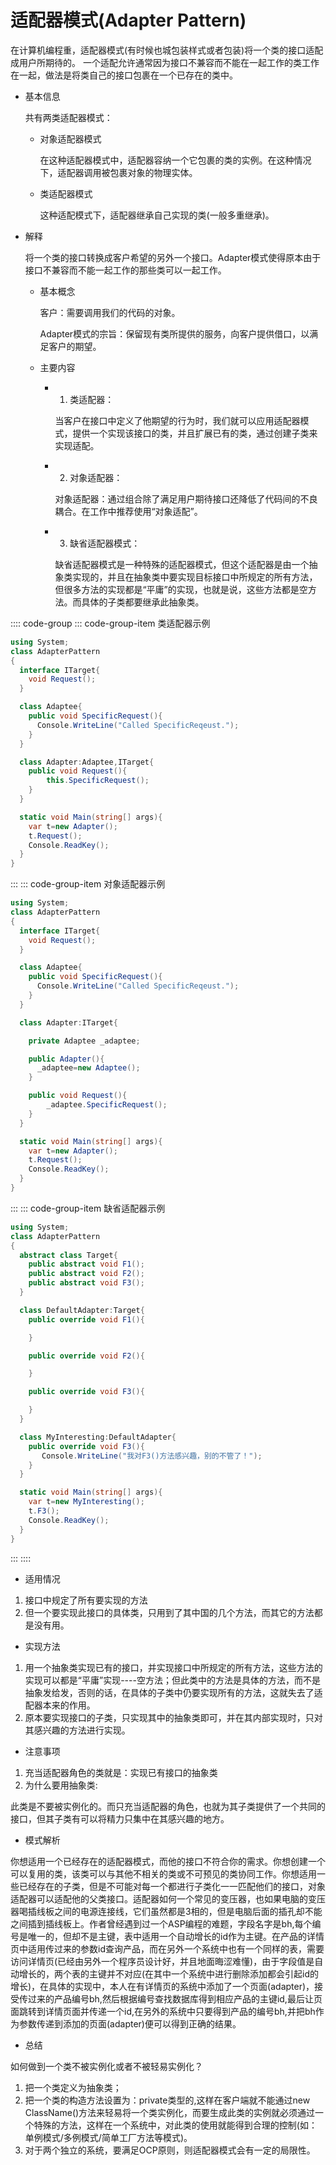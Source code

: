 # 适配器模式(Adapter Pattern)

在计算机编程重，适配器模式(有时候也城包装样式或者包装)将一个类的接口适配成用户所期待的。
一个适配允许通常因为接口不兼容而不能在一起工作的类工作在一起，做法是将类自己的接口包裹在一个已存在的类中。

- 基本信息

  共有两类适配器模式：

  - 对象适配器模式

    在这种适配器模式中，适配器容纳一个它包裹的类的实例。在这种情况下，适配器调用被包裹对象的物理实体。

  - 类适配器模式

    这种适配模式下，适配器继承自己实现的类(一般多重继承)。

- 解释

  将一个类的接口转换成客户希望的另外一个接口。Adapter模式使得原本由于接口不兼容而不能一起工作的那些类可以一起工作。

  - 基本概念

    客户：需要调用我们的代码的对象。

    Adapter模式的宗旨：保留现有类所提供的服务，向客户提供借口，以满足客户的期望。

  - 主要内容

    - 1. 类适配器：

      当客户在接口中定义了他期望的行为时，我们就可以应用适配器模式，提供一个实现该接口的类，并且扩展已有的类，通过创建子类来实现适配。

    - 2. 对象适配器：

      对象适配器：通过组合除了满足用户期待接口还降低了代码间的不良耦合。在工作中推荐使用“对象适配”。

    - 3. 缺省适配器模式：

      缺省适配器模式是一种特殊的适配器模式，但这个适配器是由一个抽象类实现的，并且在抽象类中要实现目标接口中所规定的所有方法，但很多方法的实现都是“平庸”的实现，也就是说，这些方法都是空方法。而具体的子类都要继承此抽象类。

:::: code-group
::: code-group-item 类适配器示例

```cs
using System;
class AdapterPattern 
{
  interface ITarget{
    void Request();
  }

  class Adaptee{
    public void SpecificRequest(){
      Console.WriteLine("Called SpecificReqeust.");
    }
  }

  class Adapter:Adaptee,ITarget{
    public void Request(){
        this.SpecificRequest();
    }
  }

  static void Main(string[] args){
    var t=new Adapter();
    t.Request();
    Console.ReadKey();
  }
}
```

:::
::: code-group-item 对象适配器示例

```cs
using System;
class AdapterPattern 
{
  interface ITarget{
    void Request();
  }

  class Adaptee{
    public void SpecificRequest(){
      Console.WriteLine("Called SpecificReqeust.");
    }
  }

  class Adapter:ITarget{

    private Adaptee _adaptee;

    public Adapter(){
      _adaptee=new Adaptee();
    }

    public void Request(){
        _adaptee.SpecificRequest();
    }
  }

  static void Main(string[] args){
    var t=new Adapter();
    t.Request();
    Console.ReadKey();
  }
}
```

:::
::: code-group-item 缺省适配器示例

```cs
using System;
class AdapterPattern 
{
  abstract class Target{
    public abstract void F1();
    public abstract void F2();
    public abstract void F3();
  }

  class DefaultAdapter:Target{
    public override void F1(){

    }

    public override void F2(){

    }

    public override void F3(){

    }
  }

  class MyInteresting:DefaultAdapter{
    public override void F3(){
       Console.WriteLine("我对F3()方法感兴趣，别的不管了！");
    }
  }

  static void Main(string[] args){
    var t=new MyInteresting();
    t.F3();
    Console.ReadKey();
  }
}
```

:::
::::

- 适用情况

1. 接口中规定了所有要实现的方法
2. 但一个要实现此接口的具体类，只用到了其中国的几个方法，而其它的方法都是没有用。

- 实现方法

1. 用一个抽象类实现已有的接口，并实现接口中所规定的所有方法，这些方法的实现可以都是“平庸”实现----空方法；但此类中的方法是具体的方法，而不是抽象发给发，否则的话，在具体的子类中仍要实现所有的方法，这就失去了适配器本来的作用。
2. 原本要实现接口的子类，只实现其中的抽象类即可，并在其内部实现时，只对其感兴趣的方法进行实现。

- 注意事项

1. 充当适配器角色的类就是：实现已有接口的抽象类
2. 为什么要用抽象类:

此类是不要被实例化的。而只充当适配器的角色，也就为其子类提供了一个共同的接口，但其子类有可以将精力只集中在其感兴趣的地方。

- 模式解析

你想适用一个已经存在的适配器模式，而他的接口不符合你的需求。你想创建一个可以复用的类，该类可以与其他不相关的类或不可预见的类协同工作。你想适用一些已经存在的子类，但是不可能对每一个都进行子类化一一匹配他们的接口，对象适配器可以适配他的父类接口。适配器如何一个常见的变压器，也如果电脑的变压器喝插线板之间的电源连接线，它们虽然都是3相的，但是电脑后面的插孔却不能之间插到插线板上。作者曾经遇到过一个ASP编程的难题，字段名字是bh,每个编号是唯一的，但却不是主键，表中适用一个自动增长的id作为主键。在产品的详情页中适用传过来的参数id查询产品，而在另外一个系统中也有一个同样的表，需要访问详情页(已经由另外一个程序员设计好，并且地面晦涩难懂)，由于字段值是自动增长的，两个表的主键并不对应(在其中一个系统中进行删除添加都会引起id的增长)，在具体的实现中，本人在有详情页的系统中添加了一个页面(adapter)，接受传过来的产品编号bh,然后根据编号查找数据库得到相应产品的主键id,最后让页面跳转到详情页面并传递一个id,在另外的系统中只要得到产品的编号bh,并把bh作为参数传递到添加的页面(adapter)便可以得到正确的结果。

- 总结

如何做到一个类不被实例化或者不被轻易实例化？

1. 把一个类定义为抽象类；
2. 把一个类的构造方法设置为：private类型的,这样在客户端就不能通过new ClassName()方法来轻易将一个类实例化，而要生成此类的实例就必须通过一个特殊的方法，这样在一个系统中，对此类的使用就能得到合理的控制(如：单例模式/多例模式/简单工厂方法等模式)。
3. 对于两个独立的系统，要满足OCP原则，则适配器模式会有一定的局限性。
